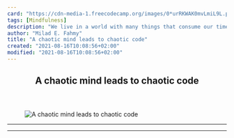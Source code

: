 ```yaml
---
card: "https://cdn-media-1.freecodecamp.org/images/0*urRKWAK0mvLmiL9L.png"
tags: [Mindfulness]
description: "We live in a world with many things that consume our time, an"
author: "Milad E. Fahmy"
title: "A chaotic mind leads to chaotic code"
created: "2021-08-16T10:08:56+02:00"
modified: "2021-08-16T10:08:56+02:00"
---
```

<div class="site-wrapper">
<main id="site-main" class="site-main outer">
<div class="inner">
<article class="post-full post tag-mindfulness tag-javascript tag-programming tag-web-development tag-tech ">
<header class="post-full-header">
<h1 class="post-full-title">A chaotic mind leads to chaotic code</h1>
</header>
<figure class="post-full-image">
<picture>
<source media="(max-width: 700px)" sizes="1px" srcset="data:image/gif;base64,R0lGODlhAQABAIAAAAAAAP///yH5BAEAAAAALAAAAAABAAEAAAIBRAA7 1w">
<source media="(min-width: 701px)" sizes="(max-width: 800px) 400px,
(max-width: 1170px) 700px,
1400px" srcset="https://cdn-media-1.freecodecamp.org/images/0*urRKWAK0mvLmiL9L.png 300w,
https://cdn-media-1.freecodecamp.org/images/0*urRKWAK0mvLmiL9L.png 600w,
https://cdn-media-1.freecodecamp.org/images/0*urRKWAK0mvLmiL9L.png 1000w,
https://cdn-media-1.freecodecamp.org/images/0*urRKWAK0mvLmiL9L.png 2000w">
<img onerror="this.style.display='none'" src="https://cdn-media-1.freecodecamp.org/images/0*urRKWAK0mvLmiL9L.png" alt="A chaotic mind leads to chaotic code">
</picture>
</figure>
<section class="post-full-content">
<div class="post-content">
</div>
<hr>
<hr>
</section>
</article>
</div>
</main>
</div>
<!-- Google Tag Manager (noscript) -->
<!-- End Google Tag Manager (noscript) -->

